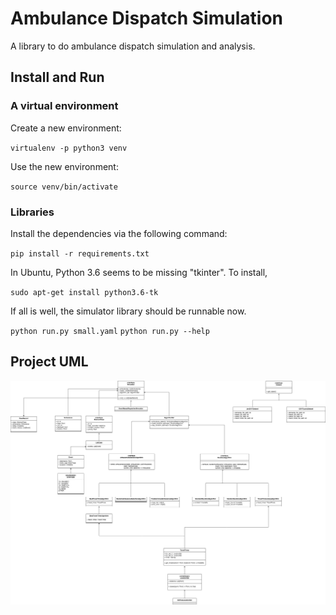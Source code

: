# Ambulance Dispatch Simulation

A library to do ambulance dispatch simulation and analysis.

## Install and Run

### A virtual environment

Create a new environment: 

`virtualenv -p python3 venv`

Use the new environment:

`source venv/bin/activate`

### Libraries

Install the dependencies via the following command:

`pip install -r requirements.txt` 

In Ubuntu, Python 3.6 seems to be missing "tkinter". To install,

`sudo apt-get install python3.6-tk`

If all is well, the simulator library should be runnable now. 

`python run.py small.yaml`
`python run.py --help`

## Project UML

![](uml/ems_uml.png)

